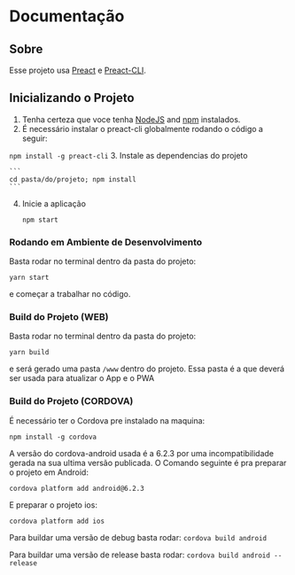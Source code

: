 # Documentação

## Sobre

Esse projeto usa [Preact](https://preactjs.com/) e [Preact-CLI](https://github.com/developit/preact-cli).


## Inicializando o Projeto

1. Tenha certeza que voce tenha [NodeJS](https://nodejs.org/) and [npm](https://www.npmjs.com/) instalados.
2. É necessário instalar o preact-cli globalmente rodando o código a seguir:

```npm install -g preact-cli```
3. Instale as dependencias do projeto

    ```
    cd pasta/do/projeto; npm install
    ```
4. Inicie a aplicação

    ```
    npm start
    ```

### Rodando em Ambiente de Desenvolvimento

Basta rodar no terminal dentro da pasta do projeto:

```yarn start```

e começar a trabalhar no código.

### Build do Projeto (WEB)

Basta rodar no terminal dentro da pasta do projeto:

```yarn build```

e será gerado uma pasta `/www` dentro do projeto.
Essa pasta é a que deverá ser usada para atualizar o App e o PWA

### Build do Projeto (CORDOVA)

É necessário ter o Cordova pre instalado na maquina:

```npm install -g cordova```

A versão do cordova-android usada é a 6.2.3 por uma incompatibilidade gerada na sua ultima versão publicada. O Comando seguinte é pra preparar o projeto em Android:

```cordova platform add android@6.2.3```

E preparar o projeto ios:

```cordova platform add ios```

Para buildar uma versão de debug basta rodar:
```cordova build android```

Para buildar uma versão de release basta rodar:
```cordova build android --release```
